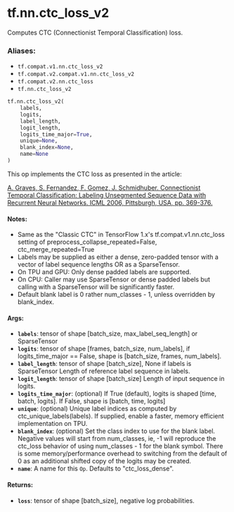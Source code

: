 <div itemscope itemtype="http://developers.google.com/ReferenceObject">
<meta itemprop="name" content="tf.nn.ctc_loss_v2" />
<meta itemprop="path" content="Stable" />
</div>

# tf.nn.ctc_loss_v2

Computes CTC (Connectionist Temporal Classification) loss.

### Aliases:

* `tf.compat.v1.nn.ctc_loss_v2`
* `tf.compat.v2.compat.v1.nn.ctc_loss_v2`
* `tf.compat.v2.nn.ctc_loss`
* `tf.nn.ctc_loss_v2`

``` python
tf.nn.ctc_loss_v2(
    labels,
    logits,
    label_length,
    logit_length,
    logits_time_major=True,
    unique=None,
    blank_index=None,
    name=None
)
```

<!-- Placeholder for "Used in" -->

This op implements the CTC loss as presented in the article:

[A. Graves, S. Fernandez, F. Gomez, J. Schmidhuber.
Connectionist Temporal Classification: Labeling Unsegmented Sequence Data
with Recurrent Neural Networks. ICML 2006, Pittsburgh, USA,
pp. 369-376.](http://www.cs.toronto.edu/~graves/icml_2006.pdf)

#### Notes:



- Same as the "Classic CTC" in TensorFlow 1.x's tf.compat.v1.nn.ctc_loss
  setting of preprocess_collapse_repeated=False, ctc_merge_repeated=True
- Labels may be supplied as either a dense, zero-padded tensor with a
  vector of label sequence lengths OR as a SparseTensor.
- On TPU and GPU: Only dense padded labels are supported.
- On CPU: Caller may use SparseTensor or dense padded labels but calling with
  a SparseTensor will be significantly faster.
- Default blank label is 0 rather num_classes - 1, unless overridden by
  blank_index.

#### Args:


* <b>`labels`</b>: tensor of shape [batch_size, max_label_seq_length] or SparseTensor
* <b>`logits`</b>: tensor of shape [frames, batch_size, num_labels], if
  logits_time_major == False, shape is [batch_size, frames, num_labels].
* <b>`label_length`</b>: tensor of shape [batch_size], None if labels is SparseTensor
  Length of reference label sequence in labels.
* <b>`logit_length`</b>: tensor of shape [batch_size] Length of input sequence in
  logits.
* <b>`logits_time_major`</b>: (optional) If True (default), logits is shaped [time,
  batch, logits]. If False, shape is [batch, time, logits]
* <b>`unique`</b>: (optional) Unique label indices as computed by
  ctc_unique_labels(labels).  If supplied, enable a faster, memory efficient
  implementation on TPU.
* <b>`blank_index`</b>: (optional) Set the class index to use for the blank label.
  Negative values will start from num_classes, ie, -1 will reproduce the
  ctc_loss behavior of using num_classes - 1 for the blank symbol. There is
  some memory/performance overhead to switching from the default of 0 as an
  additional shifted copy of the logits may be created.
* <b>`name`</b>: A name for this `Op`. Defaults to "ctc_loss_dense".


#### Returns:


* <b>`loss`</b>: tensor of shape [batch_size], negative log probabilities.